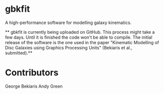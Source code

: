 # gbkfit

A high-performance software for modelling galaxy kinematics.

** gbkfit is currently being uploaded on GitHub. This process might take a few days. Until it is finished the code won't be able to compile. The initial release of the software is the one used in the paper "Kinematic Modelling of Disc Galaxies using Graphics Processing Units" (Bekiaris et al., submitted).**

# Contributors

George Bekiaris
Andy Green

